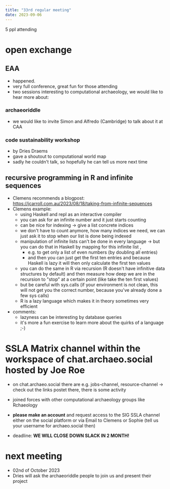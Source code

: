 ```yaml
---
title: "33rd regular meeting"
date: 2023-09-06
--- 
```


5 ppl attending


# open exchange

## EAA
- happened.
- very full conference, great fun for those attending
- two sessions interesting to computational archaeology, we would like to hear more about:

### archaeoriddle
- we would like to invite Simon and Alfredo (Cambridge) to talk about it at CAA

### code sustainability workshop
- by Dries Draems
- gave a shoutout to computational world map
- sadly he couldn't talk, so hopefully he can tell us more next time


## recursive programming in R and infinite sequences
- Clemens recommends a blogpost:  https://jcarroll.com.au/2023/08/18/taking-from-infinite-sequences
- Clemens example:
    - using Haskell and repl as an interactive compiler
    - you can ask for an infinite number and it just starts counting
    - can be nice for indexing -> give a list concrete indices
    - we don't have to count anymore, how many indices we need, we can just ask it to stop when our list is done being indexed
    - manipulation of infinite lists can't be done in every language -> but you can do that in Haskell by mapping for this infinite list ,
        - e.g. to get only a list of even numbers (by doubling all entries)
        - and then you can just get the first ten entries and because Haskell is lazy it will then only calculate the first ten values
    - you can do the same in R via recursion (R doesn't have infinitive data structures by default) and then measure how deep we are in the recursion to "stop" at a certain point (like take the ten first values)
    - but be careful with sys.calls (if your environment is not clean, this will not get you the correct number, because you've already done a few sys calls)
    - R is a lazy language which makes it in theory sometimes very efficient
- comments:
    - lazyness can be interesting by database queries
    - it's more a fun exercise to learn more about the quirks of a language ;-)


# SSLA Matrix channel within the workspace of chat.archaeo.social hosted by Joe Roe

- on chat.archaeo.social there are e.g. jobs-channel, resource-channel ->  check out the links postet there, there is some activity
- joined forces with other computational archaeology groups like Rchaeology

- **please make an account** and request access to the SIG SSLA channel either on the social platform or via Email to Clemens or Sophie (tell us your username for archaeo.social then)

- deadline: **WE WILL CLOSE DOWN SLACK IN 2 MONTH!**

# next meeting
- 02nd of October 2023
- Dries will ask the archaeoriddle people to join us and present their project
